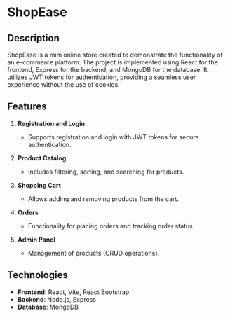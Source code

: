 # ShopEase

## Description
ShopEase is a mini online store created to demonstrate the functionality of an e-commerce platform.
The project is implemented using React for the frontend, Express for the backend, and MongoDB for the database.
It utilizes JWT tokens for authentication, providing a seamless user experience without the use of cookies.

## Features

1. **Registration and Login**
   - Supports registration and login with JWT tokens for secure authentication.

2. **Product Catalog**
   - Includes filtering, sorting, and searching for products.

3. **Shopping Cart**
   - Allows adding and removing products from the cart.

4. **Orders**
   - Functionality for placing orders and tracking order status.

5. **Admin Panel**
   - Management of products (CRUD operations).

## Technologies
- **Frontend**: React, Vite, React Bootstrap
- **Backend**: Node.js, Express
- **Database**: MongoDB


